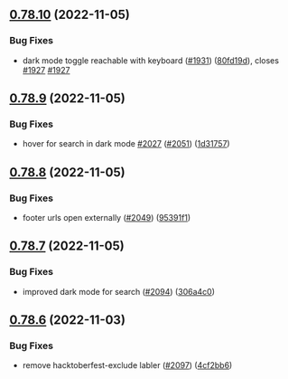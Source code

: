 ## [0.78.10](https://github.com/EddieHubCommunity/LinkFree/compare/v0.78.9...v0.78.10) (2022-11-05)


### Bug Fixes

* dark mode toggle reachable with keyboard ([#1931](https://github.com/EddieHubCommunity/LinkFree/issues/1931)) ([80fd19d](https://github.com/EddieHubCommunity/LinkFree/commit/80fd19dc65610070c95bd7c2f86251b1468491e2)), closes [#1927](https://github.com/EddieHubCommunity/LinkFree/issues/1927) [#1927](https://github.com/EddieHubCommunity/LinkFree/issues/1927)



## [0.78.9](https://github.com/EddieHubCommunity/LinkFree/compare/v0.78.8...v0.78.9) (2022-11-05)


### Bug Fixes

* hover for search in dark mode [#2027](https://github.com/EddieHubCommunity/LinkFree/issues/2027) ([#2051](https://github.com/EddieHubCommunity/LinkFree/issues/2051)) ([1d31757](https://github.com/EddieHubCommunity/LinkFree/commit/1d31757379bd52a2f1d023d3046d52ce50770fa9))



## [0.78.8](https://github.com/EddieHubCommunity/LinkFree/compare/v0.78.7...v0.78.8) (2022-11-05)


### Bug Fixes

* footer urls open externally ([#2049](https://github.com/EddieHubCommunity/LinkFree/issues/2049)) ([95391f1](https://github.com/EddieHubCommunity/LinkFree/commit/95391f17fc769bcc2a554fc2ce7747ccb4b00bd1))



## [0.78.7](https://github.com/EddieHubCommunity/LinkFree/compare/v0.78.6...v0.78.7) (2022-11-05)


### Bug Fixes

* improved dark mode for search ([#2094](https://github.com/EddieHubCommunity/LinkFree/issues/2094)) ([306a4c0](https://github.com/EddieHubCommunity/LinkFree/commit/306a4c0b3756186f71460f8b680e90809c06665c))



## [0.78.6](https://github.com/EddieHubCommunity/LinkFree/compare/v0.78.5...v0.78.6) (2022-11-03)


### Bug Fixes

* remove hacktoberfest-exclude labler ([#2097](https://github.com/EddieHubCommunity/LinkFree/issues/2097)) ([4cf2bb6](https://github.com/EddieHubCommunity/LinkFree/commit/4cf2bb67299c3d65f16f78de5ac425b7c110ca6c))



